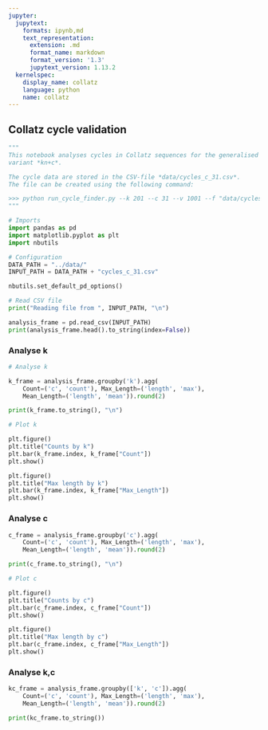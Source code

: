 ```yaml
---
jupyter:
  jupytext:
    formats: ipynb,md
    text_representation:
      extension: .md
      format_name: markdown
      format_version: '1.3'
      jupytext_version: 1.13.2
  kernelspec:
    display_name: collatz
    language: python
    name: collatz
---
```


<!-- #region pycharm={"name": "#%% md\n"} -->
## Collatz cycle validation
<!-- #endregion -->

```python pycharm={"name": "#%%\n"}
"""
This notebook analyses cycles in Collatz sequences for the generalised
variant *kn+c*.

The cycle data are stored in the CSV-file *data/cycles_c_31.csv*.
The file can be created using the following command:

>>> python run_cycle_finder.py --k 201 --c 31 --v 1001 --f "data/cycles_c_31.csv"
"""

# Imports
import pandas as pd
import matplotlib.pyplot as plt
import nbutils

# Configuration
DATA_PATH = "../data/"
INPUT_PATH = DATA_PATH + "cycles_c_31.csv"

nbutils.set_default_pd_options()

# Read CSV file
print("Reading file from ", INPUT_PATH, "\n")

analysis_frame = pd.read_csv(INPUT_PATH)
print(analysis_frame.head().to_string(index=False))
```

### Analyse k

```python pycharm={"name": "#%%\n"}
# Analyse k

k_frame = analysis_frame.groupby('k').agg(
    Count=('c', 'count'), Max_Length=('length', 'max'),
    Mean_Length=('length', 'mean')).round(2)

print(k_frame.to_string(), "\n")
```

```python pycharm={"name": "#%%\n"}
# Plot k

plt.figure()
plt.title("Counts by k")
plt.bar(k_frame.index, k_frame["Count"])
plt.show()

plt.figure()
plt.title("Max length by k")
plt.bar(k_frame.index, k_frame["Max_Length"])
plt.show()
```

### Analyse c

```python pycharm={"name": "#%%\n"}
c_frame = analysis_frame.groupby('c').agg(
    Count=('c', 'count'), Max_Length=('length', 'max'),
    Mean_Length=('length', 'mean')).round(2)

print(c_frame.to_string(), "\n")
```

```python pycharm={"name": "#%%\n"}
# Plot c

plt.figure()
plt.title("Counts by c")
plt.bar(c_frame.index, c_frame["Count"])
plt.show()

plt.figure()
plt.title("Max length by c")
plt.bar(c_frame.index, c_frame["Max_Length"])
plt.show()


```

### Analyse k,c

```python pycharm={"name": "#%%\n"}
kc_frame = analysis_frame.groupby(['k', 'c']).agg(
    Count=('c', 'count'), Max_Length=('length', 'max'),
    Mean_Length=('length', 'mean')).round(2)

print(kc_frame.to_string())
```
